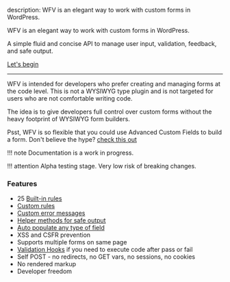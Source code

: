 description: WFV is an elegant way to work with custom forms in WordPress.

WFV is an elegant way to work with custom forms in WordPress.

A simple fluid and concise API to manage user input, validation, feedback, and safe output.

[Let's begin](/start/)

---

WFV is intended for developers who prefer creating and managing forms at the code level. This is not a WYSIWYG type plugin and is not targeted for users who are not comfortable writing code.

The idea is to give developers full control over custom forms without the heavy footprint of WYSIWYG form builders.

Psst, WFV is so flexible that you could use Advanced Custom Fields to build a form. Don't believe the hype? [check this out](https://github.com/macder/derulski.com/blob/develop/wp/wp-content/themes/derulski/templates/template-contact.php)

!!! note
    Documentation is a work in progress.

!!! attention
    Alpha testing stage. Very low risk of breaking changes.


### Features
* 25 [Built-in rules](/guide/rules/#built-in)
* [Custom rules](guide/rules/#custom)
* [Custom error messages](/guide/messages/)
* [Helper methods for safe output](/guide/input/)
* [Auto populate any type of field](/guide/populate/)
* XSS and CSFR prevention
* Supports multiple forms on same page
* [Validation Hooks](/guide/hooks/) if you need to execute code after pass or fail
* Self POST - no redirects, no GET vars, no sessions, no cookies
* No rendered markup
* Developer freedom
